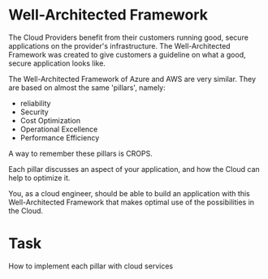 # Well-Architected Framework


The Cloud Providers benefit from their customers running good, secure applications on the provider's infrastructure. The Well-Architected Framework was created to give customers a guideline on what a good, secure application looks like.

The Well-Architected Framework of Azure and AWS are very similar. They are based on almost the same 'pillars', namely:

- reliability
- Security
- Cost Optimization
- Operational Excellence
- Performance Efficiency


A way to remember these pillars is CROPS.

Each pillar discusses an aspect of your application, and how the Cloud can help to optimize it.

You, as a cloud engineer, should be able to build an application with this Well-Architected Framework that makes optimal use of the possibilities in the Cloud.

# Task

How to implement each pillar with cloud services